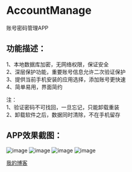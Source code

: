 # AccountManage
账号密码管理APP



 ## 功能描述：<br>
 1、本地数据库加密，无网络权限，保证安全<br>
 2、深层保护功能，重要账号信息允许二次验证保护<br>
 3、提供当前手机安装的应用选择，添加账号更快速<br>
 4、简单易用，界面简约<br>

 注：<br>
 1、验证密码不可找回，一旦忘记，只能卸载重装<br>
 2、卸载软件之后，数据同时清除，不在手机留存<br>


 ## APP效果截图：
 ![image](https://github.com/BestCoderXQX/AccountManage/raw/master/screenshots/aa.gif)
 ![image](https://github.com/BestCoderXQX/AccountManage/raw/master/screenshots/bb.gif)
 ![image](https://github.com/BestCoderXQX/AccountManage/raw/master/screenshots/cc.gif)
 ![image](https://github.com/BestCoderXQX/AccountManage/raw/master/screenshots/dd.gif)

 
 [我的博客](http://www.cnblogs.com/xqxacm/)
